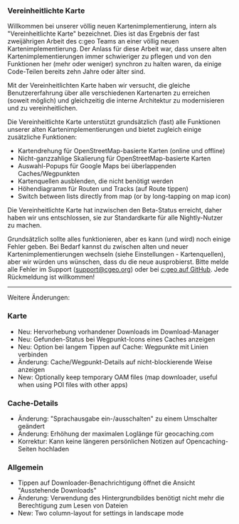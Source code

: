 ### Vereinheitlichte Karte
Willkommen bei unserer völlig neuen Kartenimplementierung, intern als "Vereinheitlichte Karte" bezeichnet. Dies ist das Ergebnis der fast zweijährigen Arbeit des c:geo Teams an einer völlig neuen Kartenimplementierung. Der Anlass für diese Arbeit war, dass unsere alten Kartenimplementierungen immer schwieriger zu pflegen und von den Funktionen her (mehr oder weniger) synchron zu halten waren, da einige Code-Teilen bereits zehn Jahre oder älter sind.

Mit der Vereinheitlichten Karte haben wir versucht, die gleiche Benutzererfahrung über alle verschiedenen Kartenarten zu erreichen (soweit möglich) und gleichzeitig die interne Architektur zu modernisieren und zu vereinheitlichen.

Die Vereinheitlichte Karte unterstützt grundsätzlich (fast) alle Funktionen unserer alten Kartenimplementierungen und bietet zugleich einige zusätzliche Funktionen:

- Kartendrehung für OpenStreetMap-basierte Karten (online und offline)
- Nicht-ganzzahlige Skalierung für OpenStreetMap-basierte Karten
- Auswahl-Popups für Google Maps bei überlappenden Caches/Wegpunkten
- Kartenquellen ausblenden, die nicht benötigt werden
- Höhendiagramm für Routen und Tracks (auf Route tippen)
- Switch between lists directly from map (or by long-tapping on map icon)

Die Vereinheitlichte Karte hat inzwischen den Beta-Status erreicht, daher haben wir uns entschlossen, sie zur Standardkarte für alle Nightly-Nutzer zu machen.

Grundsätzlich sollte alles funktionieren, aber es kann (und wird) noch einige Fehler geben. Bei Bedarf kannst du zwischen alten und neuer Kartenimplementierungen wechseln (siehe Einstellungen - Kartenquellen), aber wir würden uns wünschen, dass du die neue ausprobierst. Bitte melde alle Fehler im Support ([support@cgeo.org](mailto:support@cgeo.org)) oder bei [c:geo auf GitHub](github.com/cgeo/cgeo/issues). Jede Rückmeldung ist willkommen!

---

Weitere Änderungen:

### Karte
- Neu: Hervorhebung vorhandener Downloads im Download-Manager
- Neu: Gefunden-Status bei Wegpunkt-Icons eines Caches anzeigen
- Neu: Option bei langem Tippen auf Cache: Wegpunkte mit Linien verbinden
- Änderung: Cache/Wegpunkt-Details auf nicht-blockierende Weise anzeigen
- New: Optionally keep temporary OAM files (map downloader, useful when using POI files with other apps)

### Cache-Details
- Änderung: "Sprachausgabe ein-/ausschalten" zu einem Umschalter geändert
- Änderung: Erhöhung der maximalen Loglänge für geocaching.com
- Korrektur: Kann keine längeren persönlichen Notizen auf Opencaching-Seiten hochladen

### Allgemein
- Tippen auf Downloader-Benachrichtigung öffnet die Ansicht "Ausstehende Downloads"
- Änderung: Verwendung des Hintergrundbildes benötigt nicht mehr die Berechtigung zum Lesen von Dateien
- New: Two column-layout for settings in landscape mode
